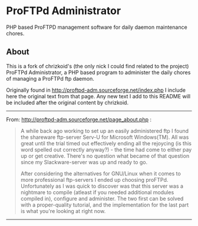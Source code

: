 # ProFTPd Administrator
PHP based ProFTPD management software for daily daemon maintenance chores.

## About 
This is a fork of chrizkoid's (the only nick I could find related to the
project) ProFTPd Administrator, a PHP based program to administer the daily
chores of managing a ProFTPd ftp daemon.

Originally found in http://proftpd-adm.sourceforge.net/index.php I include here
the original text from that page. Any new text I add to this README will be
included after the original content by chrizkoid.

* * * * * * * * * * * * * * * 
From: http://proftpd-adm.sourceforge.net/page_about.php :

> A while back ago working to set up an easily administered ftp I found the
> shareware ftp-server Serv-U for Microsoft Windows(TM). All was great until the
> trial timed out effectively ending all the rejoycing (is this word spelled out
> correctly anyway?) - the time had come to either pay up or get creative. There's
> no question what became of that question since my Slackware-server was up and
> ready to go. 
>
> After considering the alternatives for GNU/Linux when it comes to more
> professional ftp-servers I ended up choosing proFTPd. Unfortunately as I was
> quick to discover was that this server was a nightmare to compile (atleast if
> you needed additional modules compiled in), configure and administer. The two
> first can be solved with a proper-quality tutorial, and the implementation for
> the last part is what you're looking at right now.
* * * * * * * * * * * * * * *
